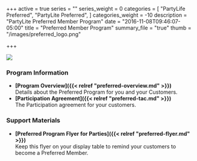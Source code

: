 +++
active = true
series = ""
series_weight = 0
categories = [
  "PartyLife Preferred",
  "PartyLite Preferred",
]
categories_weight = -10
description = "PartyLite Preferred Member Program"
date = "2016-11-08T09:46:07-05:00"
title = "Preferred Member Program"
summary_file = "true"
thumb = "/images/preferred_logo.png"

+++

<img class="columns-2 right" src="/images/preferred_logo.png" />

### Program Information

+ **[Program Overview]({{< relref "preferred-overview.md" >}})**  
Details about the Preferred Program for you and your Customers.
+ **[Participation Agreement]({{< relref "preferred-tac.md" >}})**  
The Participation agreement for your customers.

### Support Materials

+ **[Preferred Program Flyer for Parties]({{< relref "preferred-flyer.md" >}})**  
Keep this flyer on your display table to remind your customers to become a Preferred Member.
